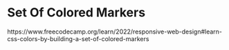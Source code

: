 <h1>Set Of Colored Markers</h1>
<p>https://www.freecodecamp.org/learn/2022/responsive-web-design#learn-css-colors-by-building-a-set-of-colored-markers</p>

